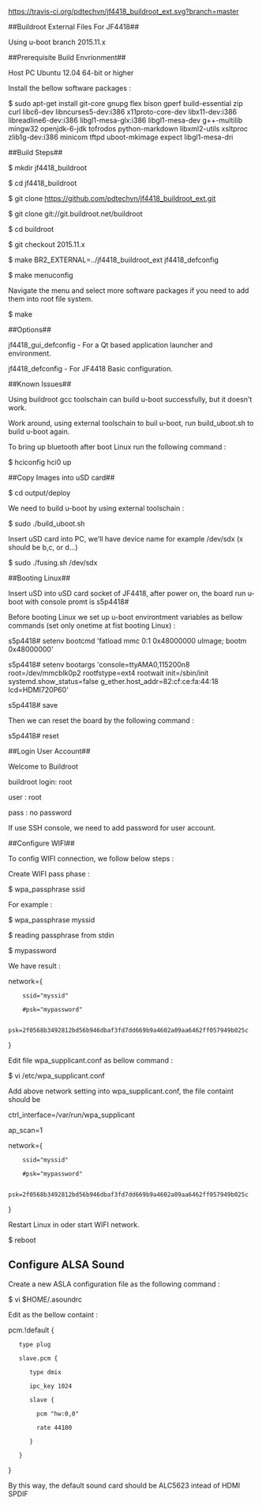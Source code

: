 https://travis-ci.org/pdtechvn/jf4418_buildroot_ext.svg?branch=master

##Buildroot External Files For JF4418##
   
   Using u-boot branch 2015.11.x   
    
##Prerequisite Build Envrionment##

   Host PC Ubuntu 12.04 64-bit or higher
   
   Install the bellow software packages :
   
   $ sudo apt-get install git-core gnupg flex bison gperf build-essential
     zip curl libc6-dev libncurses5-dev:i386 x11proto-core-dev
     libx11-dev:i386 libreadline6-dev:i386 libgl1-mesa-glx:i386
     libgl1-mesa-dev g++-multilib mingw32 openjdk-6-jdk tofrodos
     python-markdown libxml2-utils xsltproc zlib1g-dev:i386
     minicom tftpd uboot-mkimage expect libgl1-mesa-dri

##Build Steps##

   $ mkdir jf4418_buildroot
   
   $ cd jf4418_buildroot
   
   $ git clone https://github.com/pdtechvn/jf4418_buildroot_ext.git
   
   $ git clone git://git.buildroot.net/buildroot
   
   $ cd buildroot
   
   $ git checkout 2015.11.x
   
   $ make BR2_EXTERNAL=../jf4418_buildroot_ext jf4418_defconfig    
   
   $ make menuconfig
   
   Navigate the menu and select more software packages if you need to add them into root file system.
   
   $ make 

##Options##

   jf4418_gui_defconfig - For a Qt based application launcher and environment.

   jf4418_defconfig     - For JF4418 Basic configuration.

##Known Issues##

   Using buildroot gcc toolschain can build u-boot successfully, but it doesn't work. 
   
   Work around, using external toolschain to buil u-boot, run build_uboot.sh to build u-boot again.

   To bring up bluetooth after boot Linux run the following command :
   
   $ hciconfig hci0 up
   
##Copy Images into uSD card##

   $ cd output/deploy
   
   We need to build u-boot by using external toolschain :
   
   $ sudo ./build_uboot.sh
   
   Insert uSD card into PC, we'll have device name for example /dev/sdx (x should be b,c, or d...)
   
   $ sudo ./fusing.sh /dev/sdx
   
##Booting Linux##

   Insert uSD into uSD card socket of JF4418, after power on, the board run u-boot with console promt is s5p4418#
   
   Before booting Linux we set up u-boot environtment variables as bellow commands (set only onetime at fist booting Linux) :
   
   s5p4418# setenv bootcmd 'fatload mmc 0:1 0x48000000 uImage; bootm 0x48000000'
   
   s5p4418# setenv bootargs 'console=ttyAMA0,115200n8 root=/dev/mmcblk0p2 rootfstype=ext4 rootwait init=/sbin/init systemd.show_status=false g_ether.host_addr=82:cf:ce:fa:44:18 lcd=HDMI720P60'
   
   s5p4418# save

   Then we can reset the board by the following command :

   s5p4418# reset
   
##Login User Account##

   Welcome to Buildroot

   buildroot login: root
   
   user : root

   pass : no password

   If use SSH console, we need to add password for user account.
   
##Configure WIFI##

   To config WIFI connection, we follow below steps :

   Create WIFI pass phase :

   $ wpa_passphrase ssid

   For example :

   $ wpa_passphrase myssid
   
   $ reading passphrase from stdin
   
   $ mypassword
   
   We have result :
   
   network={
   
        ssid="myssid"
        
        #psk="mypassword"
        
        psk=2f0568b3492812bd56b946dbaf3fd7dd669b9a4602a09aa6462ff057949b025c
        
   }

   Edit file wpa_supplicant.conf as bellow command :
   
   $ vi /etc/wpa_supplicant.conf
   
   Add above network setting into wpa_supplicant.conf, the file containt should be
   
   ctrl_interface=/var/run/wpa_supplicant
   
   ap_scan=1

   network={
   
        ssid="myssid"
        
        #psk="mypassword"
        
        psk=2f0568b3492812bd56b946dbaf3fd7dd669b9a4602a09aa6462ff057949b025c
        
   }

   Restart Linux in oder start WIFI network.

   $ reboot

## Configure ALSA Sound ##

   Create a new ASLA configuration file as the following command :
   
   $ vi $HOME/.asoundrc
   
   Edit as the bellow containt :
   
   pcm.!default {

       type plug

       slave.pcm {

          type dmix

          ipc_key 1024

          slave {

            pcm "hw:0,0"

            rate 44100
            
          }
          
       }
       
   }   
   
   By this way, the default sound card should be ALC5623 intead of HDMI SPDIF


   